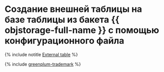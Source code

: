 # Создание внешней таблицы на базе таблицы из бакета {{ objstorage-full-name }} с помощью конфигурационного файла

{% include notitle [External table](../../_tutorials/dataplatform/mgp/config-server-for-s3.md) %}

{% include [greenplum-trademark](../../_includes/mdb/mgp/trademark.md) %}
